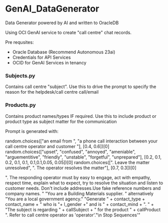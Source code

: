 # GenAI_DataGenerator
Data Generator powered by AI and written to OracleDB

Using OCI GenAI service to create "call centre" chat records.

Pre requsites:
- Oracle Database (Recommend Autonomous 23ai)
- Credentials for API Services
- OCID for GenAI Services in tenancy

### Subjects.py 
Contains call centre "subject".
Use this to drive the prompt to specify the reason for the helpdesk/call centre call/email

### Products.py
Contains product names/types IF required.
Use this to include product or product type as subject matter for the communication


Prompt is generated with:

random.choices(["an email from ", "a phone call interaction between your call centre operator and customer "], [0.4, 0.6])[0]
random.choices(["upset", "confused", "annoyed", "ameniable", "arguementitive", "friendly", "unstable", "forgetful", "unprepared"], [0.2, 0.1, 0.2, 0.1, 0.1, 0.1,0.1,0.05, 0.05])[0]
random.choices([". Leave the matter unresolved", ". The operator resolves the matter"], [0.7, 0.3])[0]


". The responding operator must by easy to engage, act with empathy, respect time, explain what to expect, try to resolve the situation and listen to customer needs. Don't include addresses.Use fake reference numbers and company names. "
"You are a Building Materials supplier. "
alternatively "You are a local government agency."
"Generate " + contact_type + contact_name + " who is "+ l_gender +" and is " + contact_mind + ". " + "The subject is regarding " + callSubject + " for the product " + callProduct
". Refer to call centre operator as 'operator'.\"\n Stop Sequences'"

